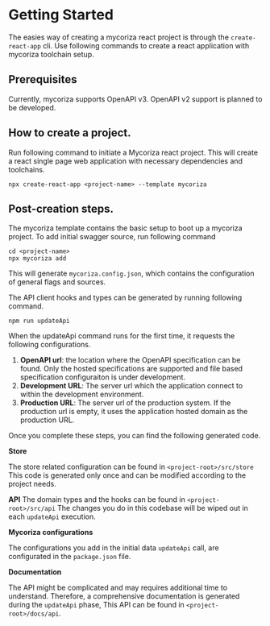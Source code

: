 # Getting Started

The easies way of creating a mycoriza react project is through
the `create-react-app` cli. Use following commands to create
a react application with mycoriza toolchain setup.

## Prerequisites

Currently, mycoriza supports OpenAPI v3. OpenAPI v2 support is planned to be developed.

## How to create a project.

Run following command to initiate a Mycoriza react project. This will create a
react single page web application with necessary dependencies and toolchains.

```shell
npx create-react-app <project-name> --template mycoriza
```

## Post-creation steps.

The mycoriza template contains the basic setup to boot up a mycoriza project. To add initial swagger source,
run following command

```shell
cd <project-name>
npx mycoriza add
```

This will generate `mycoriza.config.json`, which contains the configuration of general flags and sources.

The API client hooks and types can be generated by running following command.

```shell
npm run updateApi
```

When the updateApi command runs for the first time, it requests the following 
configurations.

1. **OpenAPI url**: the location where the OpenAPI specification can be found.
Only the hosted specifications are supported and file based specification configuraiton
is under development.
2. **Development URL**: The server url which the application connect to within the 
development environment.
3. **Production URL**: The server url of the production system. If the production url
is empty, it uses the application hosted domain as the production URL.

Once you complete these steps, you can find the following generated code. 

**Store** 

The store related configuration can be found in `<project-root>/src/store`
This code is generated only once and can be modified according to the 
project needs.

**API**
The domain types and the hooks can be found in `<project-root>/src/api` 
The changes you do in this codebase will be wiped out in each `updateApi`
execution. 

**Mycoriza configurations**

The configurations you add in the initial data `updateApi` call, are configurated
in the `package.json` file. 

**Documentation**

The API might be complicated and may requires additional time to understand.
Therefore, a comprehensive documentation is generated during the `updateApi`
phase, This API can be found in `<project-root>/docs/api`.
